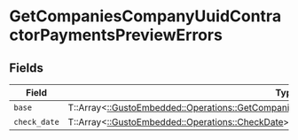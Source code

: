# GetCompaniesCompanyUuidContractorPaymentsPreviewErrors


## Fields

| Field                                                                                                                                                                          | Type                                                                                                                                                                           | Required                                                                                                                                                                       | Description                                                                                                                                                                    |
| ------------------------------------------------------------------------------------------------------------------------------------------------------------------------------ | ------------------------------------------------------------------------------------------------------------------------------------------------------------------------------ | ------------------------------------------------------------------------------------------------------------------------------------------------------------------------------ | ------------------------------------------------------------------------------------------------------------------------------------------------------------------------------ |
| `base`                                                                                                                                                                         | T::Array<[::GustoEmbedded::Operations::GetCompaniesCompanyUuidContractorPaymentsPreviewBase](../../models/operations/getcompaniescompanyuuidcontractorpaymentspreviewbase.md)> | :heavy_minus_sign:                                                                                                                                                             | N/A                                                                                                                                                                            |
| `check_date`                                                                                                                                                                   | T::Array<[::GustoEmbedded::Operations::CheckDate](../../models/operations/checkdate.md)>                                                                                       | :heavy_minus_sign:                                                                                                                                                             | N/A                                                                                                                                                                            |
